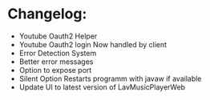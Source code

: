 # Changelog:

- Youtube Oauth2 Helper
- Youtube Oauth2 login Now handled by client
- Error Detection System
- Better error messages
- Option to expose port
- Silent Option Restarts programm with javaw if available
- Update UI to latest version of LavMusicPlayerWeb